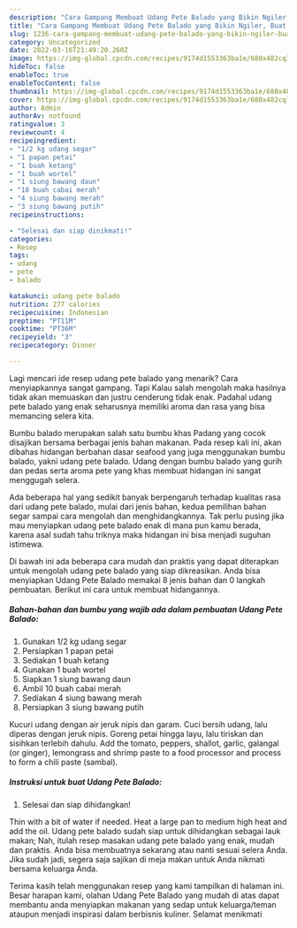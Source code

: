 ```yaml
---
description: "Cara Gampang Membuat Udang Pete Balado yang Bikin Ngiler, Buat Buka Puasa Enak Banget"
title: "Cara Gampang Membuat Udang Pete Balado yang Bikin Ngiler, Buat Buka Puasa Enak Banget"
slug: 1236-cara-gampang-membuat-udang-pete-balado-yang-bikin-ngiler-buat-buka-puasa-enak-banget
category: Uncategorized
date: 2022-03-16T21:49:20.260Z
image: https://img-global.cpcdn.com/recipes/9174d1553363ba1e/680x482cq70/udang-pete-balado-foto-resep-utama.jpg
hideToc: false
enableToc: true
enableTocContent: false
thumbnail: https://img-global.cpcdn.com/recipes/9174d1553363ba1e/680x482cq70/udang-pete-balado-foto-resep-utama.jpg
cover: https://img-global.cpcdn.com/recipes/9174d1553363ba1e/680x482cq70/udang-pete-balado-foto-resep-utama.jpg
author: Admin
authorAv: notfound
ratingvalue: 3
reviewcount: 4
recipeingredient:
- "1/2 kg udang segar"
- "1 papan petai"
- "1 buah ketang"
- "1 buah wortel"
- "1 siung bawang daun"
- "10 buah cabai merah"
- "4 siung bawang merah"
- "3 siung bawang putih"
recipeinstructions:

- "Selesai dan siap dinikmati!"
categories:
- Resep
tags:
- udang
- pete
- balado

katakunci: udang pete balado 
nutrition: 277 calories
recipecuisine: Indonesian
preptime: "PT11M"
cooktime: "PT36M"
recipeyield: "3"
recipecategory: Dinner

---
```



Lagi mencari ide resep udang pete balado yang menarik? Cara menyiapkannya sangat gampang. Tapi Kalau salah mengolah maka hasilnya tidak akan memuaskan dan justru cenderung tidak enak. Padahal udang pete balado yang enak seharusnya memiliki aroma dan rasa yang bisa memancing selera kita.


Bumbu balado merupakan salah satu bumbu khas Padang yang cocok disajikan bersama berbagai jenis bahan makanan. Pada resep kali ini, akan dibahas hidangan berbahan dasar seafood yang juga menggunakan bumbu balado, yakni udang pete balado. Udang dengan bumbu balado yang gurih dan pedas serta aroma pete yang khas membuat hidangan ini sangat menggugah selera.

Ada beberapa hal yang sedikit banyak berpengaruh terhadap kualitas rasa dari udang pete balado, mulai dari jenis bahan, kedua pemilihan bahan segar sampai cara mengolah dan menghidangkannya. Tak perlu pusing jika mau menyiapkan udang pete balado enak di mana pun kamu berada, karena asal sudah tahu triknya maka hidangan ini bisa menjadi suguhan istimewa.


Di bawah ini ada beberapa cara mudah dan praktis yang dapat diterapkan untuk mengolah udang pete balado yang siap dikreasikan. Anda bisa menyiapkan Udang Pete Balado memakai 8 jenis bahan dan 0 langkah pembuatan. Berikut ini cara untuk membuat hidangannya.

<!--inarticleads1-->

##### Bahan-bahan dan bumbu yang wajib ada dalam pembuatan Udang Pete Balado:

1. Gunakan 1/2 kg udang segar
1. Persiapkan 1 papan petai
1. Sediakan 1 buah ketang
1. Gunakan 1 buah wortel
1. Siapkan 1 siung bawang daun
1. Ambil 10 buah cabai merah
1. Sediakan 4 siung bawang merah
1. Persiapkan 3 siung bawang putih


Kucuri udang dengan air jeruk nipis dan garam. Cuci bersih udang, lalu diperas dengan jeruk nipis. Goreng petai hingga layu, lalu tiriskan dan sisihkan terlebih dahulu. Add the tomato, peppers, shallot, garlic, galangal (or ginger), lemongrass and shrimp paste to a food processor and process to form a chili paste (sambal). 

<!--inarticleads2-->

##### Instruksi untuk buat Udang Pete Balado:


1. Selesai dan siap dihidangkan!

Thin with a bit of water if needed. Heat a large pan to medium high heat and add the oil. Udang pete balado sudah siap untuk dihidangkan sebagai lauk makan; Nah, itulah resep masakan udang pete balado yang enak, mudah dan praktis. Anda bisa membuatnya sekarang atau nanti sesuai selera Anda. Jika sudah jadi, segera saja sajikan di meja makan untuk Anda nikmati bersama keluarga Anda. 

Terima kasih telah menggunakan resep yang kami tampilkan di halaman ini. Besar harapan kami, olahan Udang Pete Balado yang mudah di atas dapat membantu anda menyiapkan makanan yang sedap untuk keluarga/teman ataupun menjadi inspirasi dalam berbisnis kuliner. Selamat menikmati
